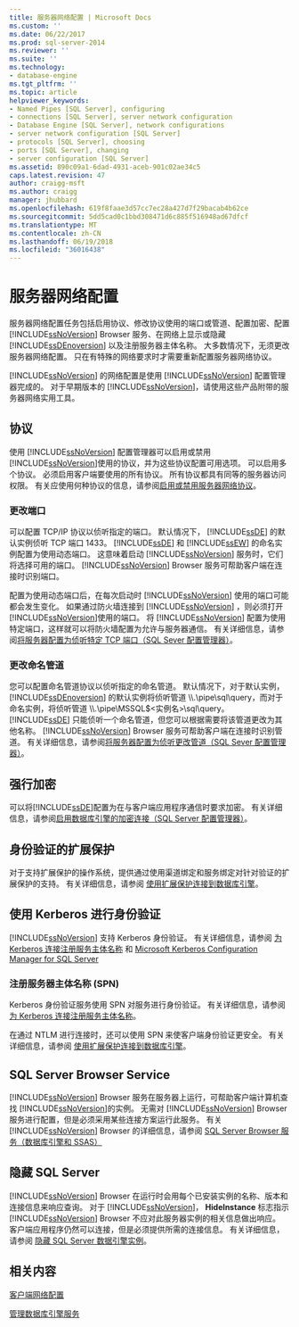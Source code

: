 ```yaml
---
title: 服务器网络配置 | Microsoft Docs
ms.custom: ''
ms.date: 06/22/2017
ms.prod: sql-server-2014
ms.reviewer: ''
ms.suite: ''
ms.technology:
- database-engine
ms.tgt_pltfrm: ''
ms.topic: article
helpviewer_keywords:
- Named Pipes [SQL Server], configuring
- connections [SQL Server], server network configuration
- Database Engine [SQL Server], network configurations
- server network configuration [SQL Server]
- protocols [SQL Server], choosing
- ports [SQL Server], changing
- server configuration [SQL Server]
ms.assetid: 890c09a1-6dad-4931-aceb-901c02ae34c5
caps.latest.revision: 47
author: craigg-msft
ms.author: craigg
manager: jhubbard
ms.openlocfilehash: 619f8faae3d57cc7ec28a427d7f29bacab4b62ce
ms.sourcegitcommit: 5dd5cad0c1bbd308471d6c885f516948ad67dfcf
ms.translationtype: MT
ms.contentlocale: zh-CN
ms.lasthandoff: 06/19/2018
ms.locfileid: "36016438"
---
```

# <a name="server-network-configuration"></a>服务器网络配置
  服务器网络配置任务包括启用协议、修改协议使用的端口或管道、配置加密、配置 [!INCLUDE[ssNoVersion](../../includes/ssnoversion-md.md)] Browser 服务、在网络上显示或隐藏 [!INCLUDE[ssDEnoversion](../../includes/ssdenoversion-md.md)] 以及注册服务器主体名称。 大多数情况下，无须更改服务器网络配置。 只在有特殊的网络要求时才需要重新配置服务器网络协议。  
  
 [!INCLUDE[ssNoVersion](../../includes/ssnoversion-md.md)] 的网络配置是使用 [!INCLUDE[ssNoVersion](../../includes/ssnoversion-md.md)] 配置管理器完成的。 对于早期版本的 [!INCLUDE[ssNoVersion](../../includes/ssnoversion-md.md)]，请使用这些产品附带的服务器网络实用工具。  
  
## <a name="protocols"></a>协议  
 使用 [!INCLUDE[ssNoVersion](../../includes/ssnoversion-md.md)] 配置管理器可以启用或禁用 [!INCLUDE[ssNoVersion](../../includes/ssnoversion-md.md)]使用的协议，并为这些协议配置可用选项。 可以启用多个协议。 必须启用客户端要使用的所有协议。 所有协议都具有同等的服务器访问权限。 有关应使用何种协议的信息，请参阅[启用或禁用服务器网络协议](enable-or-disable-a-server-network-protocol.md)。  
  
### <a name="changing-a-port"></a>更改端口  
 可以配置 TCP/IP 协议以侦听指定的端口。 默认情况下， [!INCLUDE[ssDE](../../includes/ssde-md.md)] 的默认实例侦听 TCP 端口 1433。 [!INCLUDE[ssDE](../../includes/ssde-md.md)] 和 [!INCLUDE[ssEW](../../includes/ssew-md.md)] 的命名实例配置为使用动态端口。 这意味着启动 [!INCLUDE[ssNoVersion](../../includes/ssnoversion-md.md)] 服务时，它们将选择可用的端口。 [!INCLUDE[ssNoVersion](../../includes/ssnoversion-md.md)] Browser 服务可帮助客户端在连接时识别端口。  
  
 配置为使用动态端口后，在每次启动时 [!INCLUDE[ssNoVersion](../../includes/ssnoversion-md.md)] 使用的端口可能都会发生变化。 如果通过防火墙连接到 [!INCLUDE[ssNoVersion](../../includes/ssnoversion-md.md)] ，则必须打开 [!INCLUDE[ssNoVersion](../../includes/ssnoversion-md.md)]使用的端口。 将 [!INCLUDE[ssNoVersion](../../includes/ssnoversion-md.md)] 配置为使用特定端口，这样就可以将防火墙配置为允许与服务器通信。 有关详细信息，请参阅[将服务器配置为侦听特定 TCP 端口（SQL Sever 配置管理器）](configure-a-server-to-listen-on-a-specific-tcp-port.md)。  
  
### <a name="changing-a-named-pipe"></a>更改命名管道  
 您可以配置命名管道协议以侦听指定的命名管道。 默认情况下，对于默认实例，[!INCLUDE[ssDEnoversion](../../includes/ssdenoversion-md.md)] 的默认实例将侦听管道 \\\\.\pipe\sql\query，而对于命名实例，将侦听管道 \\\\.\pipe\MSSQL$\<实例名>\sql\query。 [!INCLUDE[ssDE](../../includes/ssde-md.md)] 只能侦听一个命名管道，但您可以根据需要将该管道更改为其他名称。 [!INCLUDE[ssNoVersion](../../includes/ssnoversion-md.md)] Browser 服务可帮助客户端在连接时识别管道。 有关详细信息，请参阅[将服务器配置为侦听更改管道（SQL Sever 配置管理器）](configure-a-server-to-listen-on-an-alternate-pipe.md)。  
  
## <a name="force-encryption"></a>强行加密  
 可以将[!INCLUDE[ssDE](../../includes/ssde-md.md)]配置为在与客户端应用程序通信时要求加密。 有关详细信息，请参阅[启用数据库引擎的加密连接（SQL Server 配置管理器）](enable-encrypted-connections-to-the-database-engine.md)。  
  
## <a name="extended-protection-for-authentication"></a>身份验证的扩展保护  
 对于支持扩展保护的操作系统，提供通过使用渠道绑定和服务绑定对针对验证的扩展保护的支持。 有关详细信息，请参阅 [使用扩展保护连接到数据库引擎](connect-to-the-database-engine-using-extended-protection.md)。  
  
## <a name="authenticating-by-using-kerberos"></a>使用 Kerberos 进行身份验证  
 [!INCLUDE[ssNoVersion](../../includes/ssnoversion-md.md)] 支持 Kerberos 身份验证。 有关详细信息，请参阅 [为 Kerberos 连接注册服务主体名称](register-a-service-principal-name-for-kerberos-connections.md) 和 [Microsoft Kerberos Configuration Manager for SQL Server](http://www.microsoft.com/download/details.aspx?id=39046)  
  
### <a name="registering-a-server-principal-name-spn"></a>注册服务器主体名称 (SPN)  
 Kerberos 身份验证服务使用 SPN 对服务进行身份验证。 有关详细信息，请参阅 [为 Kerberos 连接注册服务主体名称](register-a-service-principal-name-for-kerberos-connections.md)。  
  
 在通过 NTLM 进行连接时，还可以使用 SPN 来使客户端身份验证更安全。 有关详细信息，请参阅 [使用扩展保护连接到数据库引擎](connect-to-the-database-engine-using-extended-protection.md)。  
  
## <a name="sql-server-browser-service"></a>SQL Server Browser Service  
 [!INCLUDE[ssNoVersion](../../includes/ssnoversion-md.md)] Browser 服务在服务器上运行，可帮助客户端计算机查找 [!INCLUDE[ssNoVersion](../../includes/ssnoversion-md.md)]的实例。 无需对 [!INCLUDE[ssNoVersion](../../includes/ssnoversion-md.md)] Browser 服务进行配置，但是必须采用某些连接方案运行此服务。 有关 [!INCLUDE[ssNoVersion](../../includes/ssnoversion-md.md)] Browser 的详细信息，请参阅 [SQL Server Browser 服务（数据库引擎和 SSAS）](sql-server-browser-service-database-engine-and-ssas.md)  
  
## <a name="hiding-sql-server"></a>隐藏 SQL Server  
 [!INCLUDE[ssNoVersion](../../includes/ssnoversion-md.md)] Browser 在运行时会用每个已安装实例的名称、版本和连接信息来响应查询。 对于 [!INCLUDE[ssNoVersion](../../includes/ssnoversion-md.md)]， **HideInstance** 标志指示 [!INCLUDE[ssNoVersion](../../includes/ssnoversion-md.md)] Browser 不应对此服务器实例的相关信息做出响应。 客户端应用程序仍然可以连接，但是必须提供所需的连接信息。 有关详细信息，请参阅 [隐藏 SQL Server 数据引擎实例](../sql-server-database-engine-overview.md)。  
  
## <a name="related-content"></a>相关内容  
 [客户端网络配置](client-network-configuration.md)  
  
 [管理数据库引擎服务](manage-the-database-engine-services.md)  
  
  